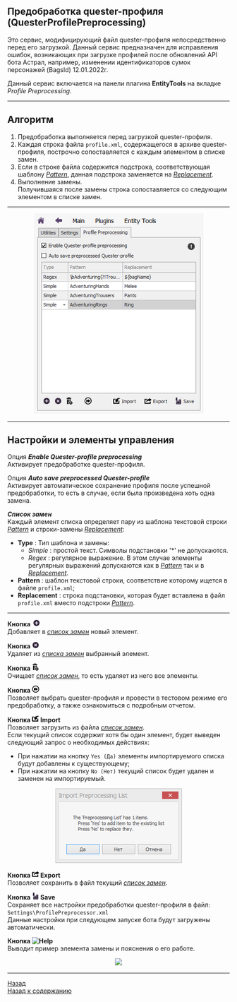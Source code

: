## **Предобработка quester-профиля <br/>(QuesterProfilePreprocessing)**

Это сервис, модифицирующий файл quester-профиля непосредственно перед его загрузкой.
Данный сервис предназначен для исправления ошибок, возникающих при загрузке профилей после обновлений API бота Астрал, например, изменении идентификаторов сумок персонажей (BagsId) 12.01.2022г.

Данный сервис включается на панели плагина **EntityTools** на вкладке *Profile Preprocessing*.

---

## **Алгоритм**

1. Предобработка выполняется перед загрузкой quester-профиля.
2. Каждая строка файла ``profile.xml``, содержащегося в архиве quester-профиля, построчно сопоставляется с каждым элементом в списке замен.
3. Если в строке файла содержится подстрока, соответствующая шаблону [*Pattern*](#ref-Pattern), данная подстрока заменяется на [*Replacement*](#ref-Replacement).
4. Выполнение замены.  
   Получившаяся после замены строка сопоставляется со следующим элементом в списке замен.

---

<p align="center"><img src="img/ProfilePreprocessing/Panel.png"></p>

---

## **Настройки и элементы управления**

Опция <a name ="ref-Enable"></a>***Enable Quester-profile preprocessing***  
Активирует предобработкe quester-профиля.

Опция <a name ="ref-AutoSave"></a>***Auto save preprocessed Quester-profile***  
Активирует автоматическое сохранение профиля после успешной предобработки, то есть в случае, если была произведена хоть одна замена.

<a name ="ref-Replacements"></a>***Список замен***  
Каждый элемент списка определяет пару из шаблона текстовой строки [*Pattern*](#ref-Pattern) и строки-замены [*Replacement*](#ref-Replacement):
  + <a name ="ref-Type">**Type**</a> : Тип шаблона и замены:
    * *Simple* : простой текст. Символы подстановки '*' не допускаются.
    * *Regex* : регулярное выражение. В этом случае элементы регулярных выражений допускаются как в [*Pattern*](#ref-Pattern) так и в [*Replacement*](#ref-Replacement).
  + <a name ="ref-Pattern">**Pattern**</a> : шаблон текстовой строки, соответствие которому ищется в файле ``profile.xml``;
  + <a name ="ref-Replacement">**Replacement**</a> : строка подстановки, которая будет вставлена в файл ``profile.xml`` вместо подстроки [*Pattern*](#ref-Pattern).

---

**Кнопка ![Add](img/icons/miniAdd.png)**  
Добавляет в [*список замен*](#ref-Replacements) новый элемент.
  
**Кнопка ![Delete](img/icons/miniDelete.png)**  
Удаляет из [*списка замен*](#ref-Replacements) выбранный элемент.
  
**Кнопка ![DeleteAll](img/icons/miniDeleteAll.png)**  
Очищает [*список замен*](#ref-Replacements), то есть удаляет из него все элементы. 

**Кнопка ![Test](img/icons/miniTest.png)**  
Позволяет выбрать quester-профиля и провести в тестовом режиме его предобработку, а также ознакомиться с подробным отчетом.

**Кнопка ![Import](img/icons/miniImport.png) Import**  
Позволяет загрузить из файла [*список замен*](#ref-Replacements).  
Если текущий список содержит хотя бы один элемент, будет выведен следующий запрос о необходимых действиях:
  + При нажатии на кнопку ``Yes (Да)`` элементы импортируемого списка будут добавлены к существующему;  
  + При нажатии на кнопку ``No (Нет)`` текущий список будет удален и заменен на импортируемый.
  <p align="center"><img src="img/ProfilePreprocessing/ImportRequest.png"></p>

**Кнопка ![Export](img/icons/miniExport.png) Export**  
Позволяет сохранить в файл текущий [*список замен*](#ref-Replacements).   

**Кнопка ![Save](img/icons/miniSave.png) Save**  
Сохраняет все настройки предобработки quester-профиля в файл:   
```Settings\ProfilePreprocessor.xml```  
Данные настройки при следующем запуске бота будут загружены автоматически.

**Кнопка ![Help](img/icons/miniHelp.png)**  
Выводит пример элемента замены и пояснения о его работе.  
<p align="center"><img src="img/ProfilePreprocessing/Help.png"></p>

---

<a href="javascript:history.back()">Назад</a>  
[Назад к содержанию](../index.md)